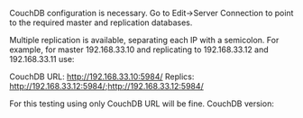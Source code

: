 CouchDB configuration is necessary. Go to Edit->Server Connection to point to the required master and replication databases. 

Multiple replication is available, separating each IP with a semicolon. For example, for master 192.168.33.10 and replicating to 192.168.33.12 and 192.168.33.11 use:

CouchDB URL: http://192.168.33.10:5984/
Replics: http://192.168.33.12:5984/;http://192.168.33.12:5984/

For this testing using only CouchDB URL will be fine.
CouchDB version: 